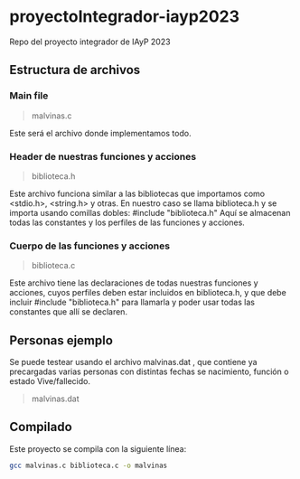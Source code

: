 # proyectoIntegrador-iayp2023

Repo del proyecto integrador de IAyP 2023

## Estructura de archivos

### Main file

> malvinas.c

Este será el archivo donde implementamos todo.

### Header de nuestras funciones y acciones

> biblioteca.h

Este archivo funciona similar a las bibliotecas que importamos como <stdio.h>, <string.h> y otras. En nuestro caso se llama biblioteca.h y se importa usando comillas dobles: #include "biblioteca.h"
Aquí se almacenan todas las constantes y los perfiles de las funciones y acciones.

### Cuerpo de las funciones y acciones

> biblioteca.c

Este archivo tiene las declaraciones de todas nuestras funciones y acciones, cuyos perfiles deben estar incluidos en biblioteca.h, y que debe incluir #include "biblioteca.h" para llamarla y poder usar todas las constantes que allí se declaren.

## Personas ejemplo

Se puede testear usando el archivo malvinas.dat , que contiene ya precargadas varias personas con distintas fechas se nacimiento, función o estado Vive/fallecido.

> malvinas.dat

## Compilado

Este proyecto se compila con la siguiente línea:

```bash
gcc malvinas.c biblioteca.c -o malvinas
```
